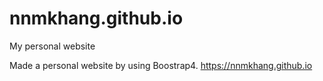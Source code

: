 # nnmkhang.github.io
My personal website

Made a personal website by using Boostrap4. 
https://nnmkhang.github.io

